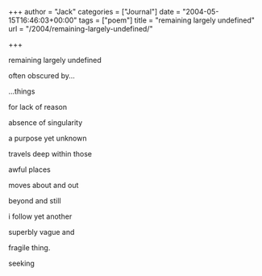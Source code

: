 +++
author = "Jack"
categories = ["Journal"]
date = "2004-05-15T16:46:03+00:00"
tags = ["poem"]
title = "remaining largely undefined"
url = "/2004/remaining-largely-undefined/"

+++

remaining largely undefined
  
often obscured by…
  
&#8230;things
  
for lack of reason
  
absence of singularity
  
a purpose yet unknown

travels deep within those
  
awful places

moves about and out
  
beyond and still

i follow yet another
  
superbly vague and
  
fragile thing.

seeking